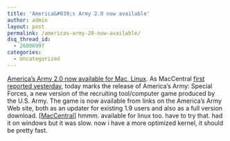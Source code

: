 ```yaml
---
title: 'America&#039;s Army 2.0 now available'
author: admin
layout: post
permalink: /americas-army-20-now-available/
dsq_thread_id:
  - 26006997
categories:
  - Uncategorized
---
```

[America&#8217;s Army 2.0 now available for Mac, Linux][1]. As MacCentral [first reported yesterday][2], today marks the release of America&#8217;s Army: Special Forces, a new version of the recruiting tool/computer game produced by the U.S. Army. The game is now available from links on the America&#8217;s Army Web site, both as an updater for existing 1.9 users and also as a full version download. [[MacCentral][3]] hmmm. available for linux too. have to try that. had it on windows but it was slow. now i have a more optimized kernel, it should be pretty fast.

 [1]: http://maccentral.macworld.com/news/2003/11/26/aasf/?lsrc=mcrss-1103
 [2]: http://maccentral.macworld.com/news/2003/11/25/aasf/
 [3]: http://maccentral.macworld.com/
